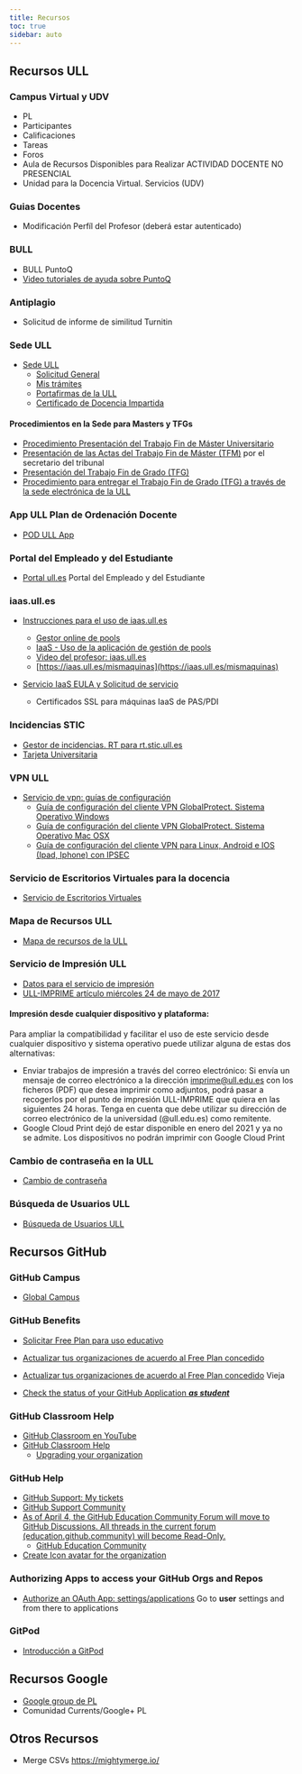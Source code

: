 ```yaml
---
title: Recursos
toc: true
sidebar: auto
---
```


## Recursos ULL

###  Campus Virtual y UDV

* <a :href="$var.campus_virtual">PL</a>
* <a :href="$var.participantes">Participantes</a>
* <a :href="$var.calificador">Calificaciones</a>
* <a :href="$var.tareas">Tareas</a>
* <a :href="$var.foros">Foros</a>
* Aula de <a :href="$var.covid_ull">Recursos Disponibles para Realizar ACTIVIDAD DOCENTE NO PRESENCIAL</a>
* <a :href=" $var.udv ">Unidad para la Docencia Virtual. Servicios (UDV)</a>

### Guias Docentes

* <a :href="$var.teacher_profile_edit">Modificación Perfíl del Profesor</a> (deberá estar autenticado) 


### BULL

* <a :href="$var.bull_puntoq">BULL PuntoQ</a>
* <a href="https://www.ull.es/servicios/biblioteca/servicios/videotutoriales-de-puntoq/">Video tutoriales de ayuda sobre PuntoQ</a>


### Antiplagio

* <a :href="$var.turnitin">Solicitud de informe de similitud</a> Turnitin


### Sede ULL

* [Sede ULL](https://sede.ull.es/)
    - [Solicitud General](https://sede.ull.es/ecivilis-site/catalog/showProcedure/229)
    - [Mis trámites](https://sede.ull.es/ecivilis-site/records/myRecords)
    - [Portafirmas de la ULL](https://sede.ull.es/ecivilis-signature-inbox-application/inbox.html)
    - [Certificado de Docencia Impartida](https://sede.ull.es/ecivilis-site/catalog/showProcedure/550?fbclid=IwAR27HUuu8SbYKpsnoR3RCPzHzCvaMpDqW1ZxB4jeljRLz1SreHgxv1aJqZc)
  
#### Procedimientos en la Sede  para Masters y TFGs

* [Procedimiento Presentación del Trabajo Fin de Máster Universitario](https://sede.ull.es/ecivilis-site/catalog/showProcedure/257)
* [Presentación de las Actas del Trabajo Fin de Máster (TFM)](https://sede.ull.es/ecivilis-site/catalog/showProcedure/485) por el secretario del tribunal
* [Presentación del Trabajo Fin de Grado (TFG)](https://sede.ull.es/ecivilis-site/catalog/showProcedure/281)
* [Procedimiento para entregar el Trabajo Fin de Grado (TFG) a través de la sede electrónica de la ULL](https://youtu.be/foDDM8tQML4)

### App ULL Plan de Ordenación Docente 

* [POD ULL App](https://www.ull.es/apps/pod/)

### Portal del Empleado y del Estudiante

* [Portal ull.es](https://portal.ull.es) Portal del Empleado y del Estudiante


### iaas.ull.es

* [Instrucciones para el uso de iaas.ull.es](https://casianorodriguezleon.gitbooks.io/ull-esit-1617/recursos/iaas.html)
  - [Gestor online de pools](https://iaas.ull.es/ovirtadmin/login) 
  - [IaaS - Uso de la aplicación de gestión de pools](https://docs.google.com/document/d/13vP4bd5LhnfNJvV6ncz20ZNTXfeg8ehWbw_ECkn4MAY/edit#)
  - [Video del profesor: iaas.ull.es](https://youtu.be/qKHgbV0lYbA)
  - [https://iaas.ull.es/mismaquinas](https://iaas.ull.es/mismaquinas) 

* [Servicio IaaS EULA y Solicitud de servicio
](https://docs.google.com/document/d/1noIAcAEzX1PuxxSLWuiTKzkLurAm9fL6vUmZN-A-kpE/edit?usp=sharing)
  - Certificados SSL para máquinas IaaS de PAS/PDI


### Incidencias STIC

- [Gestor de incidencias. RT para rt.stic.ull.es](https://usuarios.ull.es/rt/SelfService/)
- [Tarjeta Universitaria](https://www.ull.es/tarjeta/)

### VPN ULL

- [Servicio de vpn: guías de configuración](https://www.ull.es/servicios/stic/2016/05/10/servicio-de-vpn-de-la-ull/)
  *   [Guía de configuración del cliente VPN GlobalProtect. Sistema Operativo Windows](https://drive.google.com/open?id=0B3mzWpxzbJD1Zm9TdmpXSV9mdGs)
  *   [Guía de configuración del cliente VPN GlobalProtect. Sistema Operativo Mac OSX](https://drive.google.com/file/d/0B3mzWpxzbJD1VTZhUkFVbUI2NWc/view?usp=sharing)
  *   [Guía de configuración del cliente VPN para Linux, Android e IOS (Ipad, Iphone) con IPSEC](https://drive.google.com/open?id=0B3mzWpxzbJD1Z1p4OWtQSFFzOGs)

### Servicio de Escritorios Virtuales para la docencia

* [Servicio de Escritorios Virtuales](https://www.ull.es/servicios/stic/2020/09/01/escritorios-virtuales-para-la-docencia-en-la-universidad-de-la-laguna/)

### Mapa de Recursos ULL

- [Mapa de recursos de la ULL](https://www.ull.es/donde/)

### Servicio de Impresión ULL

* [Datos para el servicio de impresión](https://usuarios.ull.es/autogestion/valores_impresion/)
* [ULL-IMPRIME artículo miércoles 24 de mayo de 2017](https://www.ull.es/servicios/stic/2017/05/24/ull-imprime/)

#### Impresión desde cualquier dispositivo y plataforma:

Para ampliar la compatibilidad y facilitar el uso de este servicio desde cualquier dispositivo y sistema operativo puede utilizar alguna de estas dos alternativas:

* Enviar trabajos de impresión a través del correo electrónico: Si envía un mensaje de correo electrónico a la dirección imprime@ull.edu.es con los ficheros (PDF) que desea imprimir como adjuntos, podrá pasar a recogerlos por el punto de impresión ULL-IMPRIME que quiera en las siguientes 24 horas. Tenga en cuenta que debe utilizar su dirección de correo electrónico de la universidad (@ull.edu.es) como remitente.
* Google Cloud Print dejó de estar disponible en enero del 2021 y ya no se admite. Los dispositivos no podrán imprimir con Google Cloud Print

### Cambio de contraseña en la ULL

* [Cambio de contraseña](https://usuarios.ull.es/autogestion/cambio_password_google/)

### Búsqueda de Usuarios ULL

* [Búsqueda de Usuarios ULL](https://usuarios.ull.es/buscar/)


## Recursos GitHub

### GitHub Campus

* [Global Campus](https://education.github.com/globalcampus/teacher#)

### GitHub Benefits

* [Solicitar Free Plan para uso educativo](https://education.github.com/discount_requests/new)

* [Actualizar tus organizaciones de acuerdo al Free Plan concedido](https://education.github.com/toolbox/offers/github-org-upgrades)

* [Actualizar tus organizaciones de acuerdo al Free Plan concedido](https://education.github.com/benefits) Vieja

* [Check the status of your GitHub Application _**as student**_](https://education.github.com/discount_requests/student_application)

### GitHub Classroom Help

* [GitHub Classroom en YouTube](https://www.youtube.com/playlist?list=PLIRjfNq867bewk3ZGV6Z7a16YDNRCpK3u)
* [GitHub Classroom Help](https://classroom.github.com/help/)
  * [Upgrading your organization](https://classroom.github.com/help/upgrade-your-organization)

### GitHub Help

* [GitHub Support: My tickets](https://support.github.com/tickets/personal/0)
* [GitHub Support Community](https://github.community/)
* [As of April 4, the GitHub Education Community Forum will move to GitHub Discussions. All threads in the current forum (education.github.community) will become Read-Only.](https://github.com/github-community/Global-Campus-Teachers/discussions)
  * [GitHub Education Community](https://education.github.community/)
* [Create Icon avatar for the organization](https://graduaat-iconizr.herokuapp.com/)

### Authorizing Apps to access your GitHub Orgs and Repos

* [Authorize an OAuth App: settings/applications](https://github.com/settings/connections/applications/) Go to **user** settings and from there to applications

### GitPod

* <a href="../temas/introduccion-a-javascript/gitpod">Introducción a GitPod</a>

## Recursos Google

* [Google group de PL ](https://groups.google.com/u/1/a/ull.edu.es/g/asignatura_139263121)
* <a :href="$var.google_plus">Comunidad Currents/Google+ PL</a>

## Otros Recursos

* Merge CSVs <https://mightymerge.io/>